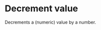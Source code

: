 # Decrement value

Decrements a (numeric) value by a number.


<br/>

<!--![img](https://profitbasedocs.blob.core.windows.net/flowimages/builtInFlow.png)-->

<br/>
